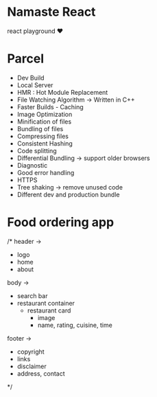 # Namaste React
react playground ❤️



# Parcel 

- Dev Build
- Local Server
- HMR : Hot Module Replacement
- File Watching Algorithm -> Written in C++
- Faster Builds - Caching
- Image Optimization
- Minification of files
- Bundling of files
- Compressing files
- Consistent Hashing 
- Code splitting
- Differential Bundling -> support older browsers
- Diagnostic
- Good error handling
- HTTPS
- Tree shaking -> remove unused code
- Different dev and production bundle

# Food ordering app
/* 
header -> 
- logo 
- home 
- about

body -> 
- search bar
- restaurant container
    - restaurant card
        - image
        - name, rating, cuisine, time

footer -> 
- copyright
- links
- disclaimer
- address, contact

*/